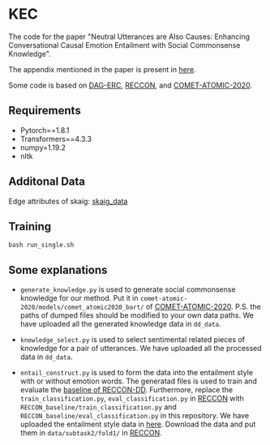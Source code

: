 # KEC
The code for the paper "Neutral Utterances are Also Causes: Enhancing Conversational Causal Emotion Entailment with Social Commonsense Knowledge". 

The appendix mentioned in the paper is present in [here](https://drive.google.com/file/d/1uuTwTjr8csn11BrLCqKx8IGkAbdjDQSp/view?usp=sharing). 

Some code is based on [DAG-ERC](https://github.com/shenwzh3/DAG-ERC), [RECCON](https://github.com/declare-lab/RECCON), and [COMET-ATOMIC-2020](https://github.com/allenai/comet-atomic-2020). 

## Requirements
* Pytorch==1.8.1
* Transformers==4.3.3
* numpy=1.19.2
* nltk

## Additonal Data
Edge attributes of skaig: [skaig_data](https://drive.google.com/file/d/1oDCknwUuchL00byHhwhe_VjtHziJkQSn/view?usp=sharing)

## Training
```
bash run_single.sh
```

## Some explanations
* `generate_knowledge.py` is used to generate social commonsense knowledge for our method. Put it in `comet-atomic-2020/models/comet_atomic2020_bart/` of [COMET-ATOMIC-2020](https://github.com/allenai/comet-atomic-2020). P.S. the paths of dumped files should be modified to your own data paths. We have uploaded all the generated knowledge data in `dd_data`. 

* `knowledge_select.py` is used to select sentimental related pieces of knowledge for a pair of utterances. We have uploaded all the processed data in `dd_data`. 

* `entail_construct.py` is used to form the data into the entailment style with or without emotion words. The generatad files is used to train and evaluate the [baseline of RECCON-DD](https://github.com/declare-lab/RECCON). Furthermore, replace the `train_classification.py`, `eval_classification.py` in [RECCON](https://github.com/declare-lab/RECCON)  with `RECCON_baseline/train_classification.py` and `RECCON_baseline/eval_classification.py` in this repository. We have uploaded the entailment style data in [here](https://drive.google.com/file/d/1qlwtdvkwjCKDpdG1uUVgrckS8erV1w4y/view?usp=sharing). Download the data and put them in `data/subtask2/fold1/` in [RECCON](https://github.com/declare-lab/RECCON). 
